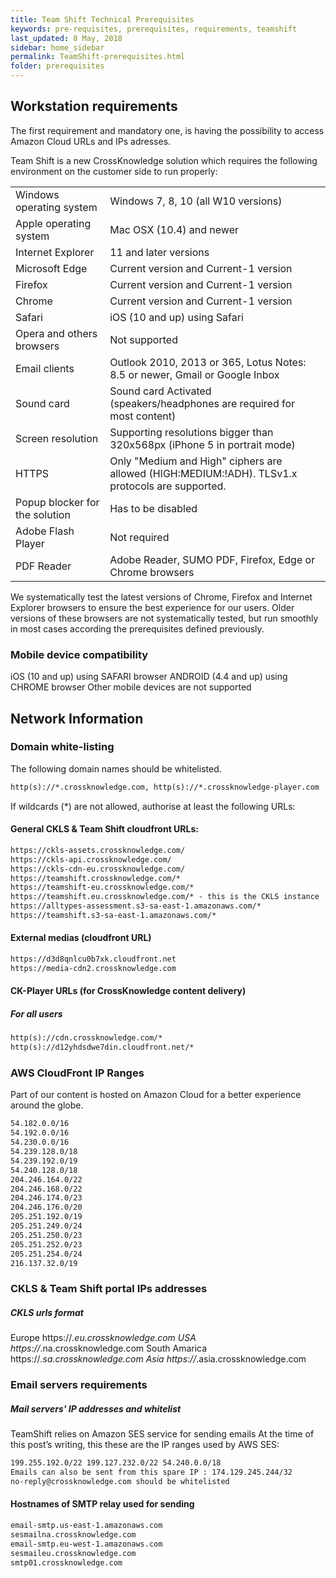 ```yaml
---
title: Team Shift Technical Prerequisites
keywords: pre-requisites, prerequisites, requirements, teamshift
last_updated: 8 May, 2018
sidebar: home_sidebar
permalink: TeamShift-prerequisites.html
folder: prerequisites
---
```



## Workstation requirements 

The first requirement and mandatory one, is having the possibility to access Amazon Cloud URLs and IPs adresses.

Team Shift is a new CrossKnowledge solution which requires the following environment on the customer side to run properly:

<table>
    <tbody>
		  <tr>
            <td>Windows operating system</td>
            <td>Windows 7, 8, 10 (all W10 versions)</td>
        </tr>
        <tr>
            <td>Apple operating system</td>
            <td>Mac OSX (10.4) and newer</td>
        </tr>
        <tr>
            <td>Internet Explorer</td>
            <td>11 and later versions</td>
        </tr>
        <tr>
            <td>Microsoft Edge</td>
            <td>Current version and Current-1 version</td>
        </tr>
        <tr>
            <td>Firefox</td>
            <td>Current version and Current-1 version</td>
        </tr>
        <tr>
            <td>Chrome</td>
            <td>Current version and Current-1 version</td>
        </tr>
        <tr>
            <td>Safari</td>
            <td>iOS (10 and up) using Safari</td>
        </tr>
        <tr>
            <td>Opera and others browsers</td>
            <td>Not supported</td>
        </tr>
        <tr>
            <td>Email clients</td>
            <td>Outlook 2010, 2013 or 365, Lotus Notes: 8.5 or newer, Gmail or Google Inbox</td>
        </tr>
		<tr>
            <td>Sound card</td>
            <td>Sound card Activated (speakers/headphones are required for most content)</td>
        </tr>
		<tr>
            <td>Screen resolution</td>
            <td>Supporting resolutions bigger than 320x568px (iPhone 5 in portrait mode)</td>
        </tr>
        <tr>
            <td>HTTPS</td>
            <td>Only "Medium and High" ciphers are allowed (HIGH:MEDIUM:!ADH). TLSv1.x protocols are supported.</td>
        </tr>
        <tr>
            <td>Popup blocker for the solution</td>
            <td>Has to be disabled</td>
        </tr>
		        <tr>
            <td width="30%">Adobe Flash Player</td>
            <td width="70%">Not required</td>
        </tr>
        <tr>
            <td width="30%">PDF Reader</td>
            <td width="70%">Adobe Reader, SUMO PDF, Firefox, Edge or Chrome browsers</td>
        </tr>
    </tbody>
</table>

We systematically test the latest versions of Chrome, Firefox and Internet Explorer browsers to ensure the best experience for our users. Older versions of these browsers are not systematically tested, but run smoothly in most cases according the prerequisites defined previously. 

### Mobile device compatibility

iOS (10 and up) using SAFARI browser
ANDROID (4.4 and up) using CHROME browser
Other mobile devices are not supported

## Network Information

### Domain white-listing
The following domain names should be whitelisted.
```txt
http(s)://*.crossknowledge.com, http(s)://*.crossknowledge-player.com
```

If wildcards (*) are not allowed, authorise at least the following URLs:<br/>
#### General CKLS & Team Shift cloudfront URLs:

```txt
https://ckls-assets.crossknowledge.com/
https://ckls-api.crossknowledge.com/
https://ckls-cdn-eu.crossknowledge.com/
https://teamshift.crossknowledge.com/*
https://teamshift-eu.crossknowledge.com/*
https://teamshift.eu.crossknowledge.com/* - this is the CKLS instance
https://alltypes-assessment.s3-sa-east-1.amazonaws.com/*
https://teamshift.s3-sa-east-1.amazonaws.com/*
```

#### External medias (cloudfront URL)
```txt
https://d3d8qnlcu0b7xk.cloudfront.net
https://media-cdn2.crossknowledge.com
```

#### CK-Player URLs (for CrossKnowledge content delivery)

##### For all users
```txt
http(s)://cdn.crossknowledge.com/*
http(s)://d12yhdsdwe7din.cloudfront.net/*
```

### AWS CloudFront IP Ranges

Part of our content is hosted on Amazon Cloud for a better experience around the globe.

```txt
54.182.0.0/16
54.192.0.0/16
54.230.0.0/16
54.239.128.0/18
54.239.192.0/19
54.240.128.0/18
204.246.164.0/22
204.246.168.0/22
204.246.174.0/23
204.246.176.0/20
205.251.192.0/19
205.251.249.0/24
205.251.250.0/23
205.251.252.0/23
205.251.254.0/24
216.137.32.0/19
```

### CKLS & Team Shift portal IPs addresses

##### CKLS urls format
Europe https://*.eu.crossknowledge.com
USA https://*.na.crossknowledge.com
South Amarica https://*.sa.crossknowledge.com
Asia https://*.asia.crossknowledge.com

### Email servers requirements

##### Mail servers' IP addresses and whitelist

TeamShift relies on Amazon SES service for sending emails
At the time of this post’s writing, this these are the IP ranges used by AWS SES:

```txt
199.255.192.0/22 199.127.232.0/22 54.240.0.0/18
Emails can also be sent from this spare IP : 174.129.245.244/32
no-reply@crossknowledge.com should be whitelisted
```

#### Hostnames of SMTP relay used for sending 	

```txt
email-smtp.us-east-1.amazonaws.com
sesmailna.crossknowledge.com
email-smtp.eu-west-1.amazonaws.com
sesmaileu.crossknowledge.com
smtp01.crossknowledge.com
```
